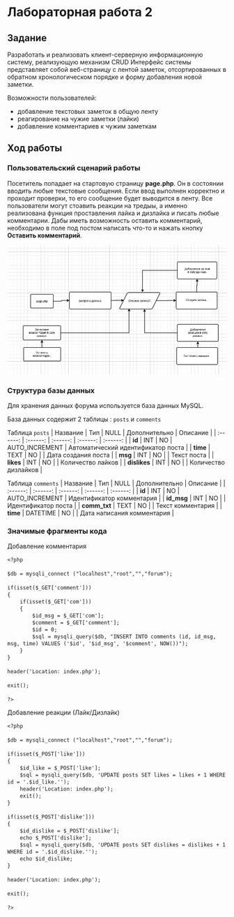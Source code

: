 # Лабораторная работа 2

## Задание

Разработать и реализовать клиент-серверную информационную систему, реализующую механизм CRUD
Интерфейс системы представляет собой веб-страницу с лентой заметок, отсортированных в обратном хронологическом порядке и форму добавления новой заметки.

Возможности пользователей:
- добавление текстовых заметок в общую ленту
- реагирование на чужие заметки (лайки)
- добавление комментариев к чужим заметкам

## Ход работы

### Пользовательский сценарий работы 
Посетитель попадает на стартовую страницу **page.php**. Он в состоянии вводить любые текстовые сообщения. Если ввод выполнен корректно и проходит проверки, то его сообщение будет выводится в ленту. 
Все пользователи могут стоавить реакции на тредыы, а именно реализована функция проставления лайка и дизлайка и писать любые комментарии. Дабы иметь возможность оставить комментарий, необходимо в поле под постом написать что-то и нажать кнопку **Оставить комментарий**.

![process scheme](/2.1.png "concept scheme")

### Структура базы данных

Для хранения данных форума используется база данных MySQL.

База данных содержит 2 таблицы : `posts` и `comments`

 Таблица `posts`
| Название | Тип | NULL | Дополнительно | Описание |
| :------: | :------: | :------: | :------: | :------: |
| **id** | INT  | NO | AUTO_INCREMENT | Автоматический идентификатор поста |
| **time** | TEXT | NO | | Дата создания поста |
| **msg** | INT | NO | | Текст поста |
| **likes** | INT | NO | | Количество лайков |
| **dislikes** | INT | NO | | Количество дизлайков |

Таблица `comments`
| Название | Тип | NULL | Дополнительно | Описание |
| :------: | :------: | :------: | :------: | :------: |
| **id** | INT  | NO | AUTO_INCREMENT | Идентификатор комментария |
| **id_msg** | INT  | NO | | Идентификатор поста |
| **comm_txt** | TEXT | NO | | Текст комментария |
| **time** | DATETIME | NO | | Дата написания комментария |

### Значимые фрагменты кода

Добавление комментария
```
<?php

$db = mysqli_connect ("localhost","root","","forum");

if(isset($_GET['comment']))
{
    if(isset($_GET['com']))
    {
        $id_msg = $_GET['com'];
        $comment = $_GET['comment'];
        $id = 0;
        $sql = mysqli_query($db, "INSERT INTO comments (id, id_msg, msg, time) VALUES ('$id', '$id_msg', '$comment', NOW())");
    }
}

header('Location: index.php');

exit();

?>
```
Добавление реакции (Лайк/Дизлайк)
```
<?php

$db = mysqli_connect ("localhost","root","","forum");

if(isset($_POST['like']))
{
    $id_like = $_POST['like'];
    $sql = mysqli_query($db, 'UPDATE posts SET likes = likes + 1 WHERE id = '.$id_like.'');
    header('Location: index.php');
    exit();
}

if(isset($_POST['dislike']))
{
    $id_dislike = $_POST['dislike'];
    echo $_POST['dislike'];
    $sql = mysqli_query($db, 'UPDATE posts SET dislikes = dislikes + 1 WHERE id = '.$id_dislike.'');
    echo $id_dislike;
}

header('Location: index.php');

exit();

?>
```

